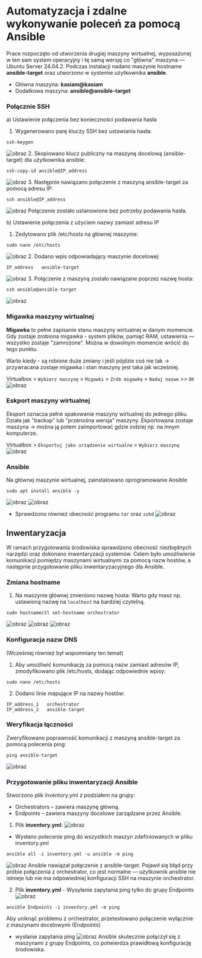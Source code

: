 # Automatyzacja i zdalne wykonywanie poleceń za pomocą Ansible

Prace rozpoczęto od utworzenia drugiej maszyny wirtualnej, wyposażonej w ten sam system operacyjny i tę samą wersję co "główna" maszyna — Ubuntu Server 24.04.2.
Podczas instalacji nadano maszynie hostname **ansible-target** oraz utworzono w systemie użytkownika **ansible**.

- Główna maszyna: **kasiam@kasiam**
- Dodatkowa maszyna: **ansible@ansible-target**

### Połącznie SSH

a) Ustawienie połączenia bez konieczności podawania hasła

1. Wygenerowano parę kluczy SSH bez ustawiania hasła:
```
ssh-keygen
```
![obraz](KM/lab5/run-ocean.png)
2. Skopiowano klucz publiczny na maszynę docelową (ansible-target) dla użytkownika ansible:
```
ssh-copy-id ansible@IP_address
```
![obraz](KM/1.png)
3. Następnie nawiązano połączenie z maszyną ansible-target za pomocą adresu IP:
```
ssh ansible@IP_address
```
![obraz](KM/2.png)
Połączenie zostało ustanowione bez potrzeby podawania hasła.

b)  Ustawienie połączenia z użyciem nazwy zamiast adresu IP

1. Zedytowano plik /etc/hosts na głównej maszynie:
```
sudo nano /etc/hosts
```
![obraz](KM/4.png)
2. Dodano wpis odpowiadający maszynie docelowej:
```
IP_address   ansible-target
```
![obraz](KM/5.png)
3. Połączenie z maszyną zostało nawiązane poprzez nazwę hosta:
```
ssh ansible@ansible-target
```
![obraz](KM/3.png)
### Migawka maszyny wirtualnej
**Migawka** to pełne zapisanie stanu maszyny wirtualnej w danym momencie.
Gdy zostaje zrobiona migawka - system plików, pamięć RAM, ustawienia — wszystko zostaje "zamrożone".
Można w dowolnym momencie wrócić do tego punktu.

Warto kiedy - są robione duże zmiany i jeśli pójdzie coś nie tak -> przywracana zostaje migawka i stan maszyny jest taka jak wcześniej.

Virtualbox > ```Wybierz maszynę``` > ```Migawki``` > ```Zrób migawkę``` > ```Nadaj nazwe``` >> ```OK```
![obraz](KM/7.png)
### Eskport maszyny wirtualnej
Eksport oznacza pełne spakowanie maszyny wirtualnej do jednego pliku. Działa jak "backup" lub "przenośna wersja" maszyny.
Ekportowana zostaje maszyna -> można ją potem zaimportować gdzie indziej np. na innym komputerze.

Virtualbox > ```Eksportuj jako urządzenie wirtualne``` > ```Wybierz maszynę``` 
![obraz](KM/eks.png)
### Ansible
Na głównej maszynie wirtualnej, zainstalowano oprogramowanie Ansible
```
sudo apt install ansible -y
```
![obraz](KM/w1.png)
![obraz](KM/6.png)

- Sprawdzono również obecność programu ```tar``` oraz ```sshd```
![obraz](KM/tar.png)

## Inwentaryzacja
W ramach przygotowania środowiska sprawdzono obecność niezbędnych narzędzi oraz dokonano inwentaryzacji systemów. Celem było umożliwienie komunikacji pomiędzy maszynami wirtualnymi za pomocą nazw hostów, a następnie przygotowanie pliku inwentaryzacyjnego dla Ansible.
### Zmiana hostname
1. Na maszynie głównej zmieniono nazwę hosta:
Warto gdy masz np. ustawioną nazwę na ```localhost``` na bardziej czytelną.
```
sudo hostnamectl set-hostname orchestrator
```
![obraz](KM/11.png)
![obraz](KM/13.png)
![obraz](KM/14.png)
### Konfiguracja nazw DNS
(Wcześniej również był wspomniany ten temat)
1. Aby umożliwić komunikację za pomocą nazw zamiast adresów IP, zmodyfikowano plik /etc/hosts, dodając odpowiednie wpisy:
```
sudo nano /etc/hosts
```
2. Dodano linie mapujące IP na nazwy hostów:
```
IP_address_1   orchestrator
IP_address_2   ansible-target
```
### Weryfikacja łączności
Zweryfikowano poprawność komunikacji z maszyną ansible-target za pomocą polecenia ping:
```
ping ansible-target 
```
![obraz](KM/15.png)

### Przygotowanie pliku inwentaryzacji Ansible
Stworzono plik inventory.yml z podziałem na grupy:

- Orchestrators – zawiera maszynę główną.
- Endpoints – zawiera maszyny docelowe zarządzane przez Ansible.

1) Plik **inventory.yml**:
![obraz](KM/yaml.png)
- Wysłano polecenie ping do wszystkich maszyn zdefiniowanych w pliku inventory.yml
```
ansible all -i inventory.yml -u ansible -m ping
```
![obraz](KM/ping-pong.png)
Ansible nawiązał połączenie z ansible-target. Pojawił się błąd przy próbie połączenia z orchestrator, co jest normalne — użytkownik ansible nie istnieje lub nie ma odpowiedniej konfiguracji SSH na maszynie orchestrator.

2) Plik **inventory.yml** - Wysyłanie zapytania ping tylko do grupy Endpoints
![obraz](KM/18.png)
```
ansible Endpoints -i inventory.yml -m ping
```
Aby uniknąć problemu z orchestrator, przetestowano połączenie wyłącznie z maszynami docelowymi (Endpoints)
- wysłanie zapytania ping
![obraz](KM/success.png)
Ansible skutecznie połączył się z maszynami z grupy Endpoints, co potwierdza prawidłową konfigurację środowiska.



